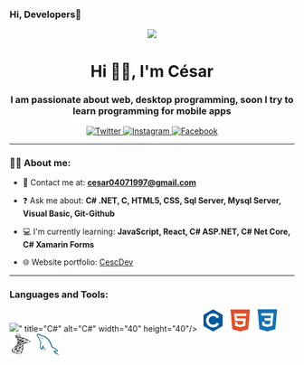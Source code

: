 ### Hi, Developers👋

<div id="header" align="center"> 
    <img src="https://media.giphy.com/media/SWoSkN6DxTszqIKEqv/giphy.gif" width="250"/>
    <h1 align="center">Hi 🙋‍♂️, I'm César</h1>
    <h3 align="center">I am passionate about web, desktop programming, soon I try to learn programming for mobile apps</h3>
</div>

<div id="badges" align="center">
    <a href="https://twitter.com/CescFabregas041?t=S8De1vlzbnkCD4bgHTL_oQ&s=09">
        <img src="https://img.shields.io/twitter/follow/C%C3%A9sar%20Urroz?color=blue&logo=twitter&style=for-the-badge)" alt="Twitter" />
    </a>
    <a href="https://www.instagram.com/cesc_urroz07/">
        <img src="https://res.cloudinary.com/practicaldev/image/fetch/s--Sg7TEMKA--/c_limit%2Cf_auto%2Cfl_progressive%2Cq_auto%2Cw_880/https://img.shields.io/badge/cesc_urroz07-E4405F%3Fstyle%3Dfor-the-badge%26logo%3Dinstagram%26logoColor%3Dwhite" alt="Instagram" />
    </a>
    <a href="https://www.facebook.com/cesaraugusto.urrozrenteria?mibextid=ZbWKwL">
        <img src="https://img.shields.io/badge/César Urroz-1877F2?style=for-the-badge&logo=facebook&logoColor=white" alt="Facebook" />
    </a>
</div>

---
### 👨‍💻 About me:

- 📧 Contact me at: **cesar04071997@gmail.com**

- ❓ Ask me about: **C# .NET, C, HTML5, CSS, Sql Server, Mysql Server, Visual Basic, Git-Github**

- 💻 I'm currently learning: **JavaScript, React, C# ASP.NET, C# Net Core, C# Xamarin Forms**

- 🌐 Website portfolio: [CescDev](https://portafolio-cescdev.netlify.app/)

---
<div align="left">
    <h3>Languages and Tools:</h3>
    <div>
        <img src="<svg xmlns="http://www.w3.org/2000/svg" viewBox="0 0 512 512" style="enable-background:new 0 0 512 512" xml:space="preserve"><circle style="fill:#8c50d7" cx="256" cy="256" r="247.409"/><path style="fill:#733cb9" d="M290.362 443.848c-122.723 0-222.21-99.487-222.21-222.21 0-97.483 62.8-180.245 150.128-210.189C99.543 29.612 8.591 132.184 8.591 256c0 136.64 110.77 247.409 247.409 247.409 123.817 0 226.388-90.953 244.552-209.69-29.946 87.329-112.707 150.129-210.19 150.129z"/><path style="fill:#aa6eff" d="M301.826 97.159c-.796 0-1.61-.108-2.416-.326-14.068-3.83-28.672-5.772-43.41-5.772a9.16 9.16 0 0 1-9.163-9.163A9.16 9.16 0 0 1 256 72.735c16.358 0 32.581 2.157 48.224 6.417 4.886 1.329 7.767 6.367 6.434 11.248a9.172 9.172 0 0 1-8.832 6.759zM429.145 246.846a9.157 9.157 0 0 1-9.1-8.21c-5.262-50.229-34.139-96.184-77.252-122.921a9.164 9.164 0 0 1 9.665-15.57c47.893 29.701 79.973 80.761 85.808 136.586.528 5.034-3.124 9.539-8.152 10.067-.333.03-.655.048-.969.048z"/><path d="M365.22 211.868a8.59 8.59 0 0 0-6.74-10.108 8.589 8.589 0 0 0-10.108 6.74l-4.117 20.583H315.96l3.443-17.214a8.59 8.59 0 0 0-6.74-10.108 8.589 8.589 0 0 0-10.108 6.74l-4.117 20.583H283.49a8.591 8.591 0 0 0 0 17.182h11.513l-3.894 19.472h-16.781a8.591 8.591 0 0 0 0 17.182h13.345l-3.443 17.214a8.59 8.59 0 0 0 8.434 10.276 8.593 8.593 0 0 0 8.415-6.908l4.117-20.583h28.295l-3.443 17.214a8.59 8.59 0 0 0 8.434 10.276 8.593 8.593 0 0 0 8.415-6.908l4.115-20.583h14.949a8.591 8.591 0 0 0 0-17.182h-11.513l3.894-19.472h16.781a8.591 8.591 0 0 0 0-17.182h-13.345l3.442-17.214zm-28.295 53.868H308.63l3.894-19.472h28.295l-3.894 19.472zM201.02 191.284c11.392 0 22.367 3.458 31.736 9.998a8.59 8.59 0 0 0 11.962-2.126 8.59 8.59 0 0 0-2.126-11.962c-12.269-8.564-26.643-13.092-41.572-13.092-40.106 0-72.734 32.628-72.734 72.734v18.327c0 40.106 32.628 72.734 72.734 72.734 14.929 0 29.304-4.528 41.572-13.093 3.89-2.717 4.842-8.072 2.125-11.962s-8.073-4.843-11.962-2.125c-9.368 6.54-20.341 9.998-31.735 9.998-30.632 0-55.553-24.921-55.553-55.553v-18.327c.001-30.63 24.921-55.551 55.553-55.551z"/><path d="M437.02 74.98C388.668 26.629 324.38 0 256 0S123.332 26.629 74.98 74.98C26.629 123.332 0 187.62 0 256s26.629 132.668 74.98 181.02C123.332 485.371 187.62 512 256 512s132.668-26.629 181.02-74.98C485.371 388.668 512 324.38 512 256s-26.629-132.668-74.98-181.02zM256 494.819C124.315 494.819 17.181 387.685 17.181 256S124.315 17.181 256 17.181 494.819 124.315 494.819 256 387.685 494.819 256 494.819z"/><path d="M53.834 256c0-111.474 90.692-202.166 202.166-202.166 35.07 0 69.615 9.116 99.901 26.366a8.59 8.59 0 0 0 8.503-14.929C331.532 46.55 294.046 36.653 256 36.653 135.052 36.653 36.653 135.052 36.653 256c0 50.915 17.839 100.527 50.231 139.698a8.573 8.573 0 0 0 6.625 3.116 8.59 8.59 0 0 0 6.614-14.064C70.275 348.651 53.834 302.928 53.834 256zM446.706 147.555c-2.349-4.122-7.594-5.56-11.716-3.211s-5.56 7.594-3.211 11.716c17.263 30.295 26.387 64.853 26.387 99.94 0 111.474-90.692 202.166-202.166 202.166-47.079 0-92.916-16.534-129.071-46.556a8.592 8.592 0 0 0-10.977 13.219c39.233 32.577 88.969 50.518 140.047 50.518 120.948 0 219.347-98.399 219.347-219.347.001-38.063-9.902-75.564-28.64-108.445zM387.866 102.756a203.974 203.974 0 0 1 21.4 21.403 8.568 8.568 0 0 0 6.514 2.985 8.59 8.59 0 0 0 6.506-14.195 221.494 221.494 0 0 0-23.207-23.211 8.588 8.588 0 0 0-12.115.903 8.59 8.59 0 0 0 .902 12.115z"/></svg>" title="C#" alt="C#" width="40" height="40"/>&nbsp;
        <img src="https://github.com/devicons/devicon/blob/master/icons/c/c-plain.svg" title="C" alt="C" width="40" height="40"/>&nbsp;
        <img src="https://github.com/devicons/devicon/blob/master/icons/html5/html5-plain.svg" title="HTML5" alt="HTML5" width="40" height="40"/>&nbsp;
        <img src="https://github.com/devicons/devicon/blob/master/icons/css3/css3-plain.svg" title="CSS3" alt="CSS3" width="40" height="40"/>&nbsp;
        <img src="https://github.com/devicons/devicon/blob/master/icons/microsoftsqlserver/microsoftsqlserver-plain.svg" title="Sql Serer" alt="Sql Server" width="40" height="40"/>&nbsp;
        <img src="https://github.com/devicons/devicon/blob/master/icons/mysql/mysql-plain.svg" title="Mysql Serer" alt="Mysql Server" width="40" height="40"/>&nbsp;
    </div>
</div>

<!--
**GitCesc07/GitCesc07** is a ✨ _special_ ✨ repository because its `README.md` (this file) appears on your GitHub profile.

Here are some ideas to get you started:

- 🔭 I’m currently working on ...
- 🌱 I’m currently learning ...
- 👯 I’m looking to collaborate on ...
- 🤔 I’m looking for help with ...
- 💬 Ask me about ...
- 📫 How to reach me: ...
- 😄 Pronouns: ...
- ⚡ Fun fact: ...
-->
